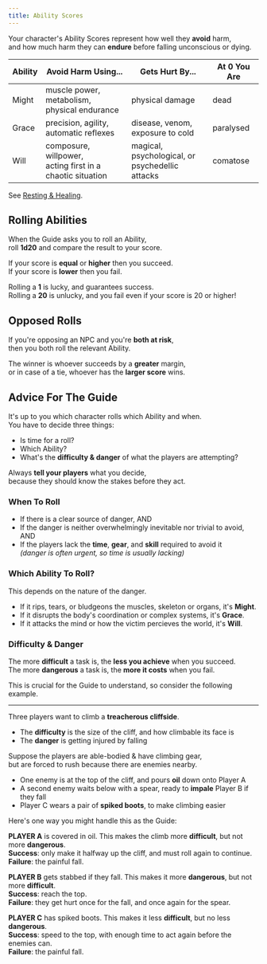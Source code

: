 ```yaml
---
title: Ability Scores
---
```


Your character's Ability Scores represent how well they **avoid** harm,  
and how much harm they can **endure** before falling unconscious or dying.

| Ability | Avoid Harm Using...                                            | Gets Hurt By...                                      | At 0 You Are |
| ------- | -------------------------------------------------------------- | ---------------------------------------------------- | ------------ |
| Might   | muscle power, metabolism,<br />physical endurance              | physical damage                                      | dead         |
| Grace   | precision, agility,<br />automatic reflexes                    | disease, venom,<br />exposure to cold                | paralysed    |
| Will    | composure, willpower,<br />acting first in a chaotic situation | magical, psychological, or<br />psychedellic attacks | comatose     |

See [Resting & Healing](/rules/resting-and-healing).

## Rolling Abilities

When the Guide asks you to roll an Ability,  
roll **1d20** and compare the result to your score.

If your score is **equal** or **higher** then you succeed.  
If your score is **lower** then you fail.

Rolling a **1** is lucky, and guarantees success.  
Rolling a **20** is unlucky, and you fail even if your score is 20 or higher!

## Opposed Rolls

If you're opposing an NPC and you're **both at risk**,  
then you both roll the relevant Ability.

The winner is whoever succeeds by a **greater** margin,  
or in case of a tie, whoever has the **larger score** wins.

## Advice For The Guide

It's up to you which character rolls which Ability and when.  
You have to decide three things:

-   Is time for a roll?
-   Which Ability?
-   What's the **difficulty & danger** of what the players are attempting?

Always **tell your players** what you decide,  
because they should know the stakes before they act.

### When To Roll

-   If there is a clear source of danger, AND
-   If the danger is neither overwhelmingly inevitable nor trivial to avoid, AND
-   If the players lack the **time**, **gear**, and **skill** required to avoid
    it  
    _(danger is often urgent, so time is usually lacking)_

### Which Ability To Roll?

This depends on the nature of the danger.

-   If it rips, tears, or bludgeons the muscles, skeleton or organs, it's
    **Might**.
-   If it disrupts the body's coordination or complex systems, it's **Grace**.
-   If it attacks the mind or how the victim percieves the world, it's **Will**.

### Difficulty & Danger

The more **difficult** a task is, the **less you achieve** when you succeed.  
The more **dangerous** a task is, the **more it costs** when you fail.

This is crucial for the Guide to understand, so consider the following example.

---

Three players want to climb a **treacherous cliffside**.

-   The **difficulty** is the size of the cliff, and how climbable its face is
-   The **danger** is getting injured by falling

Suppose the players are able-bodied & have climbing gear,  
but are forced to rush because there are enemies nearby.

-   One enemy is at the top of the cliff, and pours **oil** down onto Player A
-   A second enemy waits below with a spear, ready to **impale** Player B if
    they fall
-   Player C wears a pair of **spiked boots**, to make climbing easier

Here's one way you might handle this as the Guide:

**PLAYER A** is covered in oil. This makes the climb more **difficult**, but not
more **dangerous**.  
**Success**: only make it halfway up the cliff, and must roll again to
continue.  
**Failure**: the painful fall.

**PLAYER B** gets stabbed if they fall. This makes it more **dangerous**, but
not more **difficult**.  
**Success**: reach the top.  
**Failure**: they get hurt once for the fall, and once again for the spear.

**PLAYER C** has spiked boots. This makes it less **difficult**, but no less
**dangerous**.  
**Success**: speed to the top, with enough time to act again before the enemies
can.  
**Failure**: the painful fall.
